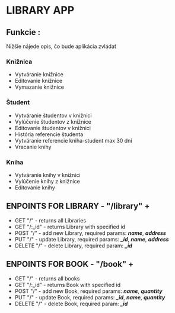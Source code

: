 # LIBRARY APP

## Funkcie :

Nižšie nájede opis, čo bude aplikácia zvládať

### Knižnica

- Vytváranie knižnice
- Editovanie knižnice
- Vymazanie knižnice

### Študent

- Vytváranie študentov v knižnici
- Vylúčenie študentov z knižnice
- Editovanie študentov v knižnici
- História referencie študenta
- Vytváranie referencie kniha-student max 30 dní
- Vracanie knihy

### Kniha

- Vytváranie knihy v knižnici
- Vylúčenie knihy z knižnice
- Editovanie knihy

## ENPOINTS FOR LIBRARY - "/library" +

- GET "/" - returns all Libraries
- GET "/:\_id" - returns Library with specified id
- POST "/" - add new Library, required params: **_name_**, **_address_**
- PUT "/" - update Library, required params: **_\_id_**, **_name_**, **_address_**
- DELETE "/" - delete Library, required param: **_\_id_**

## ENPOINTS FOR BOOK - "/book" +

- GET "/" - returns all books
- GET "/:\_id" - returns Book with specified id
- POST "/" - add new Book, required params: **_name_**, **_quantity_**
- PUT "/" - update Book, required params: **_\_id_**, **_name_**, **_quantity_**
- DELETE "/" - delete Book, required param: **_\_id_**
